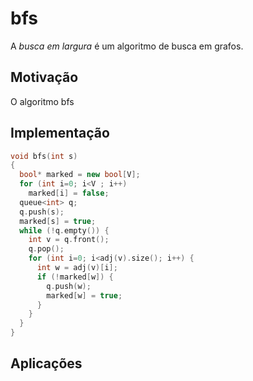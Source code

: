# bfs

A *busca em largura* é um algoritmo de busca em grafos.

## Motivação

O algoritmo bfs 

## Implementação

```cpp
void bfs(int s)
{
  bool* marked = new bool[V];
  for (int i=0; i<V ; i++)
    marked[i] = false;  
  queue<int> q;
  q.push(s);
  marked[s] = true;
  while (!q.empty()) {
    int v = q.front();
    q.pop();
    for (int i=0; i<adj(v).size(); i++) {
      int w = adj(v)[i];
      if (!marked[w]) {
        q.push(w);
        marked[w] = true;
      }
    }
  }
}
```

## Aplicações

